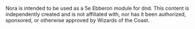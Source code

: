 Nora is intended to be used as a 5e Ebberon module for dnd.
This content is independently created and is not affiliated with, nor has it been authorized, sponsored, or otherwise approved by Wizards of the Coast.
